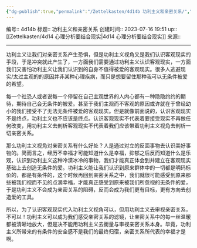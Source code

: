 ```yaml
---
{"dg-publish":true,"permalink":"/Zettelkasten/4d14b 功利主义和亲密关系/","dgPassFrontmatter":true}
---
```


编号:: 4d14b
标题:: 功利主义和亲密关系
创建时间:: 2023-07-16 19:51
up:: [[Zettelkasten/4d14 心理分析要结合现实\|4d14 心理分析要结合现实]]
来源:: 

---

功利主义让我们对亲密关系产生恐惧，但是功利主义视角又是我们认识客观现实的手段，于是冲突就此产生了，一方面我们需要通过功利主义认识客观现实，一方面我们又害怕功利主义让我们认识到的自身不值得被爱的客观现实。很多人逃避现实/太过主观的的原因并非某种心理疾病，而只是想要留住那种我可以无条件被爱的希望。

每一个社恐人或者说每一个停留在自己主观世界的人内心都有一种隐隐约约的期待，期待自己会无条件的被爱。甚至于我们主观而不客观的原因或许就在于曾经幼小的我们接受不了无法无条件被爱的客观现实。但是就像前面说的，认识客观现实不是终点，功利主义也不应该是终点。认识客观现实不代表着要接受现实不再做任何改变，用功利主义去剖析客观现实不代表着我们应该带着功利主义视角去剖析一切亲密关系。

那么功利主义视角对亲密关系有什么好处？人是通过对立的反面事物去认识美好事物的。简而言之，经历不幸福才可能知道什么是幸福，抑郁之后反而知道什么是乐观，认识到功利主义这种冷漠冰冷的事物，我们才能真正体会到并建立在客观现实基础上去创造无条件的爱。功利主义能让我们认识到原来群体中的一切都是明码标价的，都是有条件的，这个时候再回到亲密关系之中，我们就很可能感受到原来那些被我们视而不见的点滴幸福，才能真正感受到原来被我们所忽视的无条件的爱，于是功利主义不会成为亲密关系的阻碍，反而会成为我们更有目标，更有方向去创造爱的工具。

所以，为了认识客观现实代入功利主义视角可以，但用功利主义去审视亲密关系，不可以！功利主义可以成为我们感受亲密关系的滤镜，让亲密关系中的每一丝温暖都被清晰地放大，但是决不能用功利主义去衡量与审视亲密关系本身。毕竟，功利主义所带来的有条件的安全感不是我们的最终归宿，亲密关系所代表的幸福才是啊。